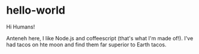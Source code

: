 # hello-world


Hi Humans!

Anteneh here, I like Node.js and coffeescript (that's what I'm made of!).
I've had tacos on hte moon and find them far superior to Earth tacos.
